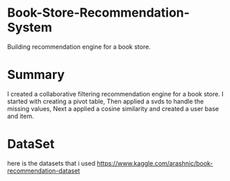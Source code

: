 # Book-Store-Recommendation-System
Building recommendation engine for a book store. 
 
# Summary
I created a collaborative filtering recommendation engine for a book store. I started with creating a pivot table, Then  applied a svds to handle the missing values, Next a applied a cosine similarity and created a user base and item. 
 
 # DataSet
 here is the datasets that i used 
 https://www.kaggle.com/arashnic/book-recommendation-dataset
